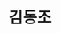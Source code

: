 ---
layout: hubs
key: Q7336146
title: 김동조
name: 김동조
description: 대한민국의 정치인
score: 0.00595586627771692
degree: 5
---